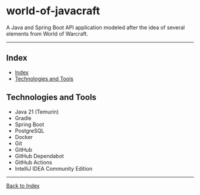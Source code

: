 # world-of-javacraft
A Java and Spring Boot API application modeled after the idea of several elements from World of Warcraft.

---

## Index

- [Index](#index)
- [Technologies and Tools](#technologies-and-tools)

## Technologies and Tools

- Java 21 (Temurin)
- Gradle
- Spring Boot
- PostgreSQL
- Docker
- Git
- GitHub
- GitHub Dependabot
- GitHub Actions
- IntelliJ IDEA Community Edition

---

[Back to Index](#index)
